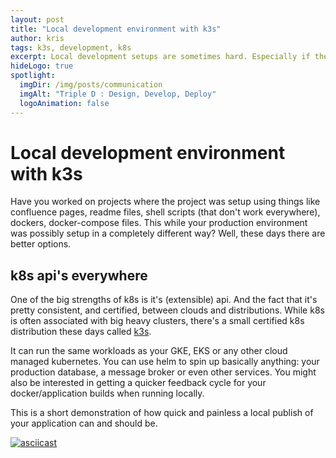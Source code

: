 ```yaml
---
layout: post
title: "Local development environment with k3s"
author: kris
tags: k3s, development, k8s
excerpt: Local development setups are sometimes hard. Especially if they differ from your production setup. Luckily, because of the k8s api, we are starting to see a ubiquitous language for software deployments that works *everywhere*.
hideLogo: true
spotlight:
  imgDir: /img/posts/communication
  imgAlt: "Triple D : Design, Develop, Deploy"
  logoAnimation: false
---
```

# Local development environment with k3s

Have you worked on projects where the project was setup using things like confluence pages, readme files, shell scripts (that don't work everywhere), dockers, docker-compose files. This while your production environment was possibly setup in a completely different way? Well, these days there are better options.

## k8s api's everywhere
One of the big strengths of k8s is it's (extensible) api. And the fact that it's pretty consistent, and certified, between clouds and distributions. While k8s is often associated with big heavy clusters, there's a small certified k8s distribution these days called [k3s](https://k3s.io). 

It can run the same workloads as your GKE, EKS or any other cloud managed kubernetes. You can use helm to spin up basically anything: your production database, a message broker or even other services. You might also be interested in getting a quicker feedback cycle for your docker/application builds when running locally.

This is a short demonstration of how quick and painless a local publish of your application can and should be. 

[![asciicast](https://asciinema.org/a/NJCPM7g3tFhrqmOsp1Cx0m4Aj.png)](https://asciinema.org/a/NJCPM7g3tFhrqmOsp1Cx0m4Aj)
